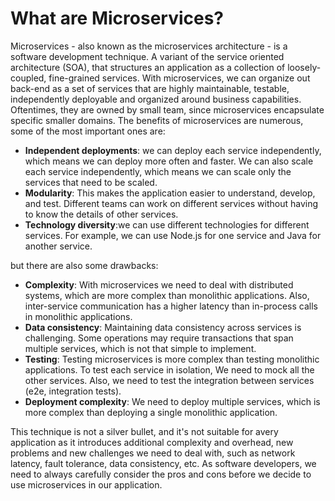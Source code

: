# What are Microservices? 
Microservices - also known as the microservices architecture - is a software development technique. A variant of the service oriented architecture (SOA), that structures an application as a collection of loosely-coupled, fine-grained services. With microservices, we can organize out back-end as a set of services that are highly maintainable, testable, independently deployable and organized around business capabilities. Oftentimes, they are owned by small team, since microservices encapsulate specific smaller domains. 
The benefits of microservices are numerous, some of the most important ones are:
- **Independent deployments**: we can deploy each service independently, which means we can deploy more often and faster. We can also scale each service independently, which means we can scale only the services that need to be scaled.
- **Modularity**: This makes the application easier to understand, develop, and test. Different teams can work on different services without having to know the details of other services.
- **Technology diversity**:we can use different technologies for different services. For example, we can use Node.js for one service and Java for another service.

but there are also some drawbacks:

- **Complexity**: With microservices we need to deal with distributed systems, which are more complex than monolithic applications. Also, inter-service communication has a higher latency than in-process calls in monolithic applications.
- **Data consistency**: Maintaining data consistency across services is challenging. Some operations may require transactions that span multiple services, which is not that simple to implement.
- **Testing**: Testing microservices is more complex than testing monolithic applications. To test each service in isolation, We need to mock all the other services. Also, we need to test the integration between services (e2e, integration tests).
- **Deployment complexity**: We need to deploy multiple services, which is more complex than deploying a single monolithic application.

This technique is not a silver bullet, and it's not suitable for avery application as it introduces additional complexity and overhead, new problems and new challenges we need to deal with, such as network latency, fault tolerance, data consistency, etc. As software developers, we need to always carefully consider the pros and cons before we decide to use microservices in our application.